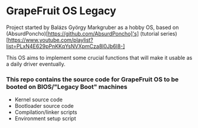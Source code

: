 # GrapeFruit OS Legacy

Project started by Balázs György Markgruber as a hobby OS, based on (AbsurdPoncho)[https://github.com/AbsurdPoncho]'s] (tutorial series)[https://www.youtube.com/playlist?list=PLxN4E629pPnKKqYsNVXpmCza8l0Jb6l8-]

This OS aims to implement some crucial functions that will make it usable as a daily driver eventually.

### This repo contains the source code for GrapeFruit OS to be booted on BIOS/"Legacy Boot" machines

- Kernel source code
- Bootloader source code
- Compilation/linker scripts
- Environment setup script

